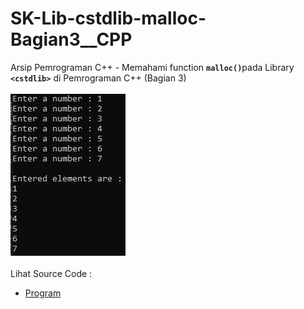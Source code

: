 # SK-Lib-cstdlib-malloc-Bagian3__CPP
Arsip Pemrograman C++ - Memahami function <code><b>malloc()</b></code>pada Library <code><b>&lt;cstdlib></b></code> di Pemrograman C++ (Bagian 3)<br><br>
<img src="https://github.com/RizkyKhapidsyah/SK-Lib-cstdlib-malloc-Bagian3__CPP/blob/master/SK-Lib-cstdlib-malloc-Bagian3__CPP/x64/result/001.JPG"><br><br>
Lihat Source Code : <br>
- <a href="https://github.com/RizkyKhapidsyah/SK-Lib-cstdlib-malloc-Bagian3__CPP/blob/master/SK-Lib-cstdlib-malloc-Bagian3__CPP/Source.cpp">Program</a>
